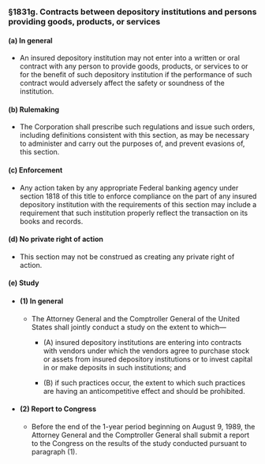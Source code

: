 ### §1831g. Contracts between depository institutions and persons providing goods, products, or services
#### (a) In general
* An insured depository institution may not enter into a written or oral contract with any person to provide goods, products, or services to or for the benefit of such depository institution if the performance of such contract would adversely affect the safety or soundness of the institution.

#### (b) Rulemaking
* The Corporation shall prescribe such regulations and issue such orders, including definitions consistent with this section, as may be necessary to administer and carry out the purposes of, and prevent evasions of, this section.

#### (c) Enforcement
* Any action taken by any appropriate Federal banking agency under section 1818 of this title to enforce compliance on the part of any insured depository institution with the requirements of this section may include a requirement that such institution properly reflect the transaction on its books and records.

#### (d) No private right of action
* This section may not be construed as creating any private right of action.

#### (e) Study
* #### (1) In general
  * The Attorney General and the Comptroller General of the United States shall jointly conduct a study on the extent to which—

    * (A) insured depository institutions are entering into contracts with vendors under which the vendors agree to purchase stock or assets from insured depository institutions or to invest capital in or make deposits in such institutions; and

    * (B) if such practices occur, the extent to which such practices are having an anticompetitive effect and should be prohibited.

* #### (2) Report to Congress
  * Before the end of the 1-year period beginning on August 9, 1989, the Attorney General and the Comptroller General shall submit a report to the Congress on the results of the study conducted pursuant to paragraph (1).